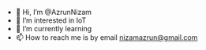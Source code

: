 - 👋 Hi, I’m @AzrunNizam
- 👀 I’m interested in IoT
- 🌱 I’m currently learning
- 📫 How to reach me is by email nizamazrun@gmail.com

<!---
AzrunNizam/AzrunNizam is a ✨ special ✨ repository because its `README.md` (this file) appears on your GitHub profile.
You can click the Preview link to take a look at your changes.
--->
